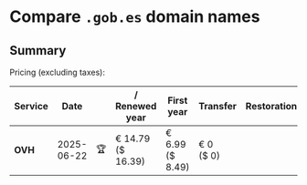 # Compare `.gob.es` domain names

## Summary

Pricing (excluding taxes):

| Service | Date |  | / Renewed year | First year | Transfer | Restoration |
|--|--|--|--|--|--|--|
| **OVH** | 2025-06-22 | 🏆 | € 14.79<br>($ 16.39) | € 6.99<br>($ 8.49) | € 0<br>($ 0) |  |
